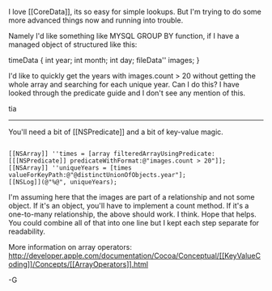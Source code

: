 I love [[CoreData]], its so easy for simple lookups. But I'm trying to do some more advanced things now and running into trouble.

Namely I'd like something like MYSQL GROUP BY function, if I have a managed object of structured like this:

timeData
{
int year;
int month;
int day;
fileData'' images;
}


I'd like to quickly get the years with images.count > 20 without getting the whole array and searching for each unique year. Can I do this? I have looked through the predicate guide and I don't see any mention of this.

tia

----

You'll need a bit of [[NSPredicate]] and a bit of key-value magic.

<code>
[[NSArray]] ''times = [array filteredArrayUsingPredicate:[[[NSPredicate]] predicateWithFormat:@"images.count > 20"]];
[[NSArray]] ''uniqueYears = [times valueForKeyPath:@"@distinctUnionOfObjects.year"];
[[NSLog]](@"%@", uniqueYears);
</code>

I'm assuming here that the images are part of a relationship and not some object.  If it's an object, you'll have to implement a count method.  If it's a one-to-many relationship, the above should work.  I think.  Hope that helps.  You could combine all of that into one line but I kept each step separate for readability.

More information on array operators: http://developer.apple.com/documentation/Cocoa/Conceptual/[[KeyValueCoding]]/Concepts/[[ArrayOperators]].html

-G